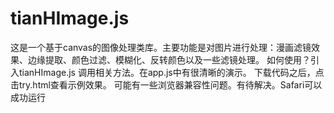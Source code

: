 # tianHImage.js
这是一个基于canvas的图像处理类库。主要功能是对图片进行处理：漫画滤镜效果、边缘提取、颜色过滤、模糊化、反转颜色以及一些滤镜处理。
如何使用？引入tianHImage.js 调用相关方法。在app.js中有很清晰的演示。
下载代码之后，点击try.html查看示例效果。
可能有一些浏览器兼容性问题。有待解决。Safari可以成功运行
